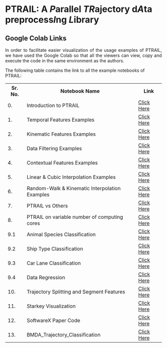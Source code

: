 <h1> PTRAIL:  A <b><i>P</i></b>arallel
<b><i>TR</i></b>ajectory
d<b><i>A</i></b>ta
preprocess<b><i>I</i></b>ng
<b><i>L</i></b>ibrary
</h1>

<h2> Google Colab Links </h2>

<p align="justify">
    In order to facilitate easier visualization of the
    usage examples of PTRAIL, we have used the Google Colab so 
    that all the viewers can view, copy and execute the code in 
    the same environment as the authors.
    
The following table contains the link to all the example notebooks
of PTRAIL:
</p>

<table>
    <tr>
        <th> Sr. No. </th>
        <th> Notebook Name</th>
        <th> Link </th>
    </tr>
    <tr>
        <td> 0. </td>
        <td> Introduction to PTRAIL </td>
        <td> <a href="https://colab.research.google.com/drive/1lBIsYPjHXqu3SDwEilVHhAA9CX0X8Suv?usp=sharing" target="_blank"> Click Here </a></td>
    </tr>
    <tr>
        <td> 1. </td>
        <td> Temporal Features Examples </td>
        <td> <a href="https://colab.research.google.com/drive/1pqDkblJMgsFv_EkOXG_X98R0JwOjUfs6?usp=sharing" target="_blank"> Click Here </a></td>
    </tr>
    <tr>
        <td> 2. </td>
        <td> Kinematic Features Examples </td>
        <td> <a href="https://colab.research.google.com/drive/1KSoZDX0yRgPYBE5rC1_7BeMrlLqehP0E?usp=sharing" target="_blank"> Click Here </a></td>
    </tr>
    <tr>
        <td> 3. </td>
        <td> Data Filtering Examples </td>
        <td> <a href="https://colab.research.google.com/drive/1u972Y2wWyg2Vggf9ChPdLr2Pl8FTbqB8?usp=sharing" target="_blank"> Click Here </a></td>
    </tr>
    <tr>
        <td> 4. </td>
        <td> Contextual Features Examples </td>
        <td> <a href="https://colab.research.google.com/drive/1fMqoNtnl0LJ8aJI7-l6SO5EgCRPbd0bA?usp=sharing" target="_blank"> Click Here </a></td>
    </tr>
    <tr>
        <td> 5. </td>
        <td> Linear & Cubic Interpolation Examples </td>
        <td> <a href="https://colab.research.google.com/drive/12iEWS5ERXCrJIo82AA3sKbz11a4JHQvf?usp=sharing" target="_blank"> Click Here </a></td>
    </tr>
    <tr>
        <td> 6. </td>
        <td> Random-Walk & Kinematic Interpolation Examples </td>
        <td> <a href="https://colab.research.google.com/drive/1ODBScn00CQvYDy2faw7vCRjTJV7eFP_7?usp=sharing" target="_blank"> Click Here </a></td>
    </tr>
    <tr>
        <td> 7. </td>
        <td> PTRAIL vs Others </td>
        <td> <a href="https://colab.research.google.com/drive/1_1JH8nvYzzAvN0U9Nmi_PItIYJRUpd0o?usp=sharing" target="_blank"> Click Here </a></td>
    </tr>
    <tr>
        <td> 8. </td>
        <td> PTRAIL on variable number of computing cores </td>
        <td> <a href="https://colab.research.google.com/drive/1hzldr6REH8V_wmlwMqupCbCY89S8TLMM?usp=sharing" target="_blank"> Click Here </a></td>
    </tr>
    <tr>
        <td> 9.1 </td>
        <td> Animal Species Classification </td>
        <td> <a href="https://colab.research.google.com/drive/1XCg2XcLWGiE-8GzPKpRRSNZgDp_jU-Xh?usp=sharing" target="_blank"> Click Here </a></td>
    </tr>
    <tr>
        <td> 9.2 </td>
        <td> Ship Type Classification </td>
        <td> <a href="https://colab.research.google.com/drive/1GQvwGKUcAUyiBUrPIOVlyPATlTUuHKsS?authuser=1" target="_blank"> Click Here </a></td>
    </tr>
    <tr>
        <td> 9.3 </td>
        <td> Car Lane Classification </td>
        <td> <a href="https://colab.research.google.com/drive/1zSdvzAlaCtwoNQxilQ5Mz9A9XZ2fhl0O?usp=sharing" target="_blank"> Click Here </a></td>
    </tr>
    <tr>
        <td> 9.4 </td>
        <td> Data Regression </td>
        <td> <a href="https://colab.research.google.com/drive/1vpsgFQjGe4tv2xIOr8Z2iaIYX_ZYlveB?usp=sharing" target="_blank"> Click Here </a></td>
    </tr>
    <tr>
        <td> 10. </td>
        <td> Trajectory Splitting and Segment Features </td>
        <td> <a href="https://colab.research.google.com/drive/1Bm09EeWuBGjv09h83bJ1-Oun2dLYn_yr?usp=sharing" target="_blank"> Click Here </a></td>
    </tr>
    <tr>
        <td> 11. </td>
        <td> Starkey Visualization </td>
        <td> <a href="https://colab.research.google.com/drive/13WVFgrctxgkdL-yrEGFqM9mdOMR2PJaf?usp=sharing" target="_blank"> Click Here </a></td>
    </tr>
    <tr>
        <td> 12. </td>    
        <td> SoftwareX Paper Code </td>    
        <td> <a href="" target="_blank"> Click Here </a></td>
    </tr>
    <tr>
        <td> 13. </td>    
        <td> BMDA_Trajectory_Classification </td>    
        <td> <a href="https://colab.research.google.com/drive/15lX9LBr0eWHl2NBxcicPRciUDGfQ6LyM?authuser=1" target="_blank"> Click Here </a></td>
    </tr>
</table>
